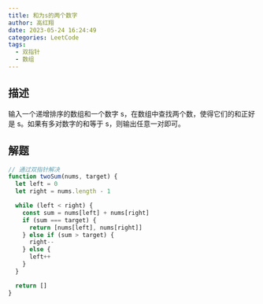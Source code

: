 ```yaml
---
title: 和为s的两个数字
author: 高红翔
date: 2023-05-24 16:24:49
categories: LeetCode
tags:
  - 双指针
  - 数组
---
```


## 描述

输入一个递增排序的数组和一个数字 s，在数组中查找两个数，使得它们的和正好是 s。如果有多对数字的和等于 s，则输出任意一对即可。

## 解题

```js
// 通过双指针解决
function twoSum(nums, target) {
  let left = 0
  let right = nums.length - 1

  while (left < right) {
    const sum = nums[left] + nums[right]
    if (sum === target) {
      return [nums[left], nums[right]]
    } else if (sum > target) {
      right--
    } else {
      left++
    }
  }

  return []
}
```
